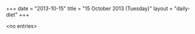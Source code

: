 +++
date = "2013-10-15"
title = "15 October 2013 (Tuesday)"
layout = "daily-diet"
+++


\<no entries\>

